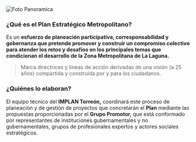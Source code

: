 
<img class="img-responsive contenido-imagen" src="introduccion/banner.jpg" alt="Foto Panoramica">

### ¿Qué es el Plan Estratégico Metropolitano?

Es un **esfuerzo de planeación participativa, corresponsabilidad y gobernanza que pretende promover y construir un compromiso colectivo para atender los retos y desafíos en los principales temas que condicionan el desarrollo de la Zona Metropolitana de La Laguna.**

> Marca directrices y líneas de acción derivadas de una visión (a 25 años) compartida y construida por y para los ciudadanos.

### ¿Quiénes lo elaboran?

El equipo técnico del **IMPLAN Torreón,** coordinará este proceso de planeación y de gestión de proyectos que concretarán el **Plan** mediante las propuestas proporcionadas por el **Grupo Promotor,** que está conformado por representantes de instituciones gubernamentales y no gubernamentales, grupos de profesionales expertos y actores sociales estratégicos.

